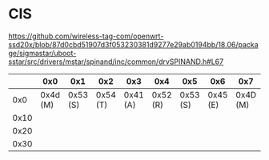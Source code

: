 # CIS

https://github.com/wireless-tag-com/openwrt-ssd20x/blob/87d0cbd51907d3f053230381d9277e29ab0194bb/18.06/package/sigmastar/uboot-sstar/src/drivers/mstar/spinand/inc/common/drvSPINAND.h#L67

|      | 0x0      | 0x1      | 0x2      | 0x3      | 0x4      | 0x5      | 0x6      | 0x7      | 0x8      | 0x9      | 0xa       | 0xb       | 0xc      | 0xd      | 0xe      | 0xf      | Notes                                 |
|------|----------|----------|----------|----------|----------|----------|----------|----------|----------|----------|-----------|-----------|----------|----------|----------|----------|---------------------------------------|
| 0x0  | 0x4d (M) | 0x53 (S) | 0x54 (T) | 0x41 (A) | 0x52 (R) | 0x53 (S) | 0x45 (E) | 0x4D (M) | 0x49 (I) | 0x55 (U) |  0x53 (S) |  0x46 (F) | 0x44 (D) | 0x43 (C) | 0x49 (I) | 0x53 (S) | Fixed magic header - MSTARSEMIUSFDCIS |
| 0x10 |          |          |          |          |          |          |          |          |          |          |           |           |          |          |          |          |                                       |
| 0x20 |          |          |          |          |          |          |          |          |          |          |           |           |          |          |          |          |                                       |
| 0x30 |          |          |          |          |          |          |          |          |          |          |           |           |          |          |          |          |                                       |
